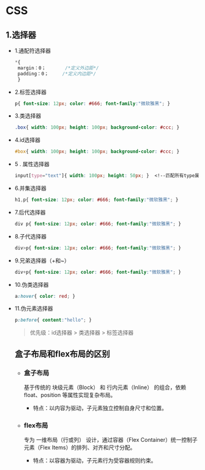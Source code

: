 # CSS

## 1.选择器

- 1.通配符选择器

   ```css
   *{
    margin：0；       /*定义外边距*/
    padding：0；     /*定义内边距*/
    }
   ```

- 2.标签选择器

    ```css
    p{ font-size: 12px; color: #666; font-family:"微软雅黑"; }
    ```

- 3.类选择器

    ```css
    .box{ width: 100px; height: 100px; background-color: #ccc; }
    ```

- 4.id选择器

    ```css
    #box{ width: 100px; height: 100px; background-color: #ccc; }
    ```

- 5 . 属性选择器

    ```css
    input[type="text"]{ width: 100px; height: 50px; }  <!--匹配所有type属性为text的input标签-->
    ```

- 6.并集选择器

    ```css
    h1,p{ font-size: 12px; color: #666; font-family:"微软雅黑"; }
    ```

- 7.后代选择器

    ```css
    div p{ font-size: 12px; color: #666; font-family:"微软雅黑"; }
    ```

- 8.子代选择器

    ```css
    div>p{ font-size: 12px; color: #666; font-family:"微软雅黑"; }
    ```

- 9.兄弟选择器（+和~）

    ```css
    div+p{ font-size: 12px; color: #666; font-family:"微软雅黑"; }
    ```

- 10.伪类选择器

    ```css
    a:hover{ color: red; }
    ```

- 11.伪元素选择器

    ```css
    p:before{ content:"hello"; }
    ```

  > 优先级：id选择器 > 类选择器 > 标签选择器

  ## 盒子布局和flex布局的区别

  - ### 盒子布局  

    基于传统的 块级元素（Block） 和 行内元素（Inline） 的组合，依赖 float、position 等属性实现复杂布局。
    - 特点：以内容为驱动，子元素独立控制自身尺寸和位置。

  - ### flex布局  

      专为 一维布局（行或列） 设计，通过容器（Flex Container）统一控制子元素（Flex Items）的排列、对齐和尺寸分配。
    - 特点：以容器为驱动，子元素行为受容器规则约束。
